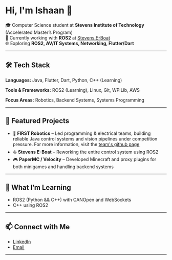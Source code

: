 # Hi, I'm Ishaan 👋  

🎓 Computer Science student at **Stevens Institute of Technology** (Accelerated Master’s Program)  
🤖 Currently working with **ROS2** at [Stevens E-Boat](https://github.com/EmeraldWither/Stevens-Electric-Boatworks)  
🌐 Exploring  **ROS2, AV/IT Systems, Networking, Flutter/Dart**  

---

## 🛠️ Tech Stack  
**Languages:** Java, Flutter, Dart, Python, C++ (Learning) 

**Tools & Frameworks:** ROS2 (Learning), Linux, Git, WPILib, AWS

**Focus Areas:** Robotics, Backend Systems, Systems Programming 

---

## 🚀 Featured Projects  
- 🔩 **FIRST Robotics** – Led programming & electrical teams, building reliable Java control systems and vision pipelines under competition pressure. For more information, visit the [team's github page](https://github.com/FRCTeam1672) 
- ⛵ **Stevens E-Boat** – Reworking the entire control system using ROS2  
- 🎮 **PaperMC / Velocity** – Developed Minecraft and proxy plugins for both minigames and handling backend systems 

---

## 🌱 What I’m Learning  
- ROS2 (Python && C++) with CANOpen and WebSockets
- C++ using ROS2
---

## 📫 Connect with Me  
- [LinkedIn](https://linkedin.com/in/sayal-ishaan)  
- [Email](mailto:isayal@stevens.edu)  
---
